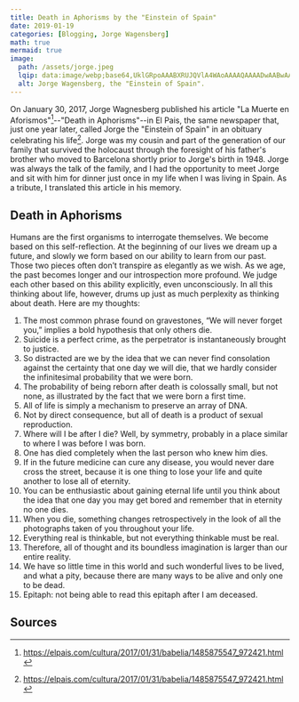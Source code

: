 ```yaml
---
title: Death in Aphorisms by the "Einstein of Spain"
date: 2019-01-19
categories: [Blogging, Jorge Wagensberg]
math: true
mermaid: true
image:
  path: /assets/jorge.jpeg
  lqip: data:image/webp;base64,UklGRpoAAABXRUJQVlA4WAoAAAAQAAAADwAABwAAQUxQSDIAAAARL0AmbZurmr57yyIiqE8oiG0bejIYEQTgqiDA9vqnsUSI6H+oAERp2HZ65qP/VIAWAFZQOCBCAAAA8AEAnQEqEAAIAAVAfCWkAALp8sF8rgRgAP7o9FDvMCkMde9PK7euH5M1m6VWoDXf2FkP3BqV0ZYbO6NA/VFIAAAA
  alt: Jorge Wagensberg, the "Einstein of Spain".
---
```


On January 30, 2017, Jorge Wagnesberg published his article "La Muerte en Aforismos"[^footnote]--"Death in Aphorisms"--in El Pais, the same newspaper that, just one year later, called Jorge the "Einstein of Spain" in an obituary celebrating his life[^fn-nth-2]. Jorge was my cousin and part of the generation of our family that survived the holocaust through the foresight of his father's brother who moved to Barcelona shortly prior to Jorge's birth in 1948. Jorge was always the talk of the family, and I had the opportunity to meet Jorge and sit with him for dinner just once in my life when I was living in Spain. As a tribute, I translated this article in his memory.

## Death in Aphorisms

Humans are the first organisms to interrogate themselves. We become based on this self-reflection. At the beginning of our lives we dream up a future, and slowly we form based on our ability to learn from our past. Those two pieces often don’t transpire as elegantly as we wish. As we age, the past becomes longer and our introspection more profound. We judge each other based on this ability explicitly, even unconsciously. In all this thinking about life, however, drums up just as much perplexity as thinking about death. Here are my thoughts:

1. The most common phrase found on gravestones, “We will never forget you,” implies a bold hypothesis that only others die.
2. Suicide is a perfect crime, as the perpetrator is instantaneously brought to justice.
3. So distracted are we by the idea that we can never find consolation against the certainty that one day we will die, that we hardly consider the infinitesimal probability that we were born.
4. The probability of being reborn after death is colossally small, but not none, as illustrated by the fact that we were born a first time.
5. All of life is simply a mechanism to preserve an array of DNA.
6. Not by direct consequence, but all of death is a product of sexual reproduction.
7. Where will I be after I die? Well, by symmetry, probably in a place similar to where I was before I was born.
8. One has died completely when the last person who knew him dies.
9. If in the future medicine can cure any disease, you would never dare cross the street, because it is one thing to lose your life and quite another to lose all of eternity.
10. You can be enthusiastic about gaining eternal life until you think about the idea that one day you may get bored and remember that in eternity no one dies.
11. When you die, something changes retrospectively in the look of all the photographs taken of you throughout your life.
12. Everything real is thinkable, but not everything thinkable must be real.
13. Therefore, all of thought and its boundless imagination is larger than our entire reality.
14. We have so little time in this world and such wonderful lives to be lived, and what a pity, because there are many ways to be alive and only one to be dead.
15. Epitaph: not being able to read this epitaph after I am deceased.

## Sources

[^footnote]: https://elpais.com/cultura/2017/01/31/babelia/1485875547_972421.html
[^fn-nth-2]: https://elpais.com/cultura/2017/01/31/babelia/1485875547_972421.html
